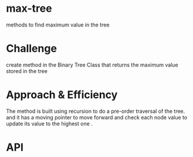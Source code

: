 # max-tree
methods to find maximum value in the tree

# Challenge
create method in the Binary Tree Class that returns the maximum value stored in the tree

# Approach & Efficiency
The method is built using recursion to do a pre-order traversal of the tree.
and it has a moving pointer to move forward and check each node value to update its value to the highest one .

# API